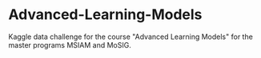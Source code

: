 # Advanced-Learning-Models
Kaggle data challenge for the course "Advanced Learning Models" for the master programs MSIAM and MoSIG.